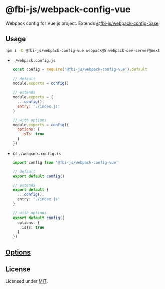 # @fbi-js/webpack-config-vue

Webpack config for Vue.js project. Extends [@fbi-js/webpack-config-base](https://github.com/fbi-js/config/blob/main/packages/webpack-config-base)

## Usage

```bash
npm i -D @fbi-js/webpack-config-vue webpack@5 webpack-dev-server@next
```

- `./webpack.config.js`

  ```js
  const config = require('@fbi-js/webpack-config-vue').default

  // default
  module.exports = config()

  // extends
  module.exports = {
    ...config(),
    entry: './index.js'
  }

  // with options
  module.exports = config({
    options: {
      isTs: true
    }
  })
  ```

- or `./webpack.config.ts`

  ```ts
  import config from '@fbi-js/webpack-config-vue'

  // default
  export default config()

  // extends
  export default {
    ...config(),
    entry: './index.js'
  }

  // with options
  export default config({
    options: {
      isTs: true
    }
  })
  ```

## [Options](https://github.com/fbi-js/config/blob/main/packages/webpack-config-base/README.md#options)

## License

Licensed under [MIT](https://opensource.org/licenses/MIT).
